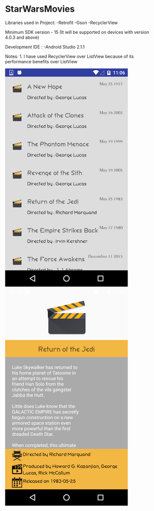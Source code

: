 # StarWarsMovies

Libraries used in Project: -Retrofit 
                           -Gson 
                           -RecyclerView 

Minimum SDK version - 15 (It will be supported on devices with version 4.0.3 and above)

Development IDE : -Android Studio 2.1.1

Notes: 1. I have used RecyclerView over ListView because of its performance benefits over ListView


![](https://github.com/prachi250290/StarWarsMovies/blob/develop/Screenshot_20161006-230620.png)
![](https://github.com/prachi250290/StarWarsMovies/blob/develop/Screenshot_20161006-230627.png)
